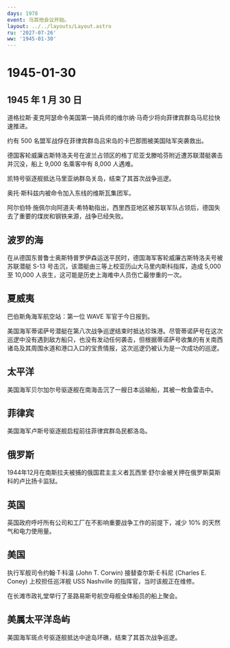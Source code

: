 ```yaml
---
days: 1978
event: 马耳他会议开始。
layout: ../../layouts/Layout.astro
ru: '2027-07-26'
ww: '1945-01-30'
---
```


# 1945-01-30

## 1945 年 1 月 30 日

道格拉斯·麦克阿瑟命令美国第一骑兵师的维尔纳·马奇少将向菲律宾群岛马尼拉快速推进。

约有 500 名盟军战俘在菲律宾群岛吕宋岛的卡巴那图被美国陆军突袭救出。

德国客轮威廉古斯特洛夫号在波兰占领区的格丁尼亚戈滕哈芬附近遭苏联潜艇袭击并沉没，船上
9,000 名乘客中有 8,000 人遇难。

凯特号驱逐舰抵达马里亚纳群岛关岛，结束了其首次战争巡逻。

奥托·斯科兹内被命令加入东线的维斯瓦集团军。

阿尔伯特·施佩尔向阿道夫·希特勒指出，西里西亚地区被苏联军队占领后，德国失去了重要的煤炭和钢铁来源，战争已经失败。

## 波罗的海

在从德国东普鲁士奥斯特普罗伊森运送平民时，德国海军客轮威廉古斯特洛夫号被苏联潜艇
S-13 号击沉，该潜艇由三等上校亚历山大马里内斯科指挥，造成 5,000 至
10,000 人丧生，这可能是历史上海难中人员伤亡最惨重的一次。

## 夏威夷

巴伯斯角海军航空站：第一位 WAVE 军官于今日报到。

美国海军蒂诺萨号潜艇在第八次战争巡逻结束时抵达珍珠港。尽管蒂诺萨号在这次巡逻中没有遇到敌方船只，也没有发动任何袭击，但根据蒂诺萨号收集的有关南西诸岛及其周围水道和港口入口的宝贵情报，这次巡逻仍被认为是一次成功的巡逻。

## 太平洋

美国海军贝尔加尔号驱逐舰在南海击沉了一艘日本运输船，其被一枚鱼雷击中。

## 菲律宾

美国海军卢斯号驱逐舰启程前往菲律宾群岛民都洛岛。

## 俄罗斯

1944年12月在南斯拉夫被捕的俄国君主主义者瓦西里·舒尔金被关押在俄罗斯莫斯科的卢比扬卡监狱。

## 英国

英国政府呼吁所有公司和工厂在不影响重要战争工作的前提下，减少 10%
的天然气和电力使用量。

## 美国

执行军舰司令约翰·T·科温 (John T. Corwin) 接替查尔斯·E·科尼 (Charles E.
Coney) 上校担任巡洋舰 USS Nashville 的指挥官，当时该舰正在维修。

在长滩市政礼堂举行了圣路易斯号航空母舰全体船员的船上聚会。

## 美属太平洋岛屿

美国海军斑点号驱逐舰抵达中途岛环礁，结束了其首次战争巡逻。